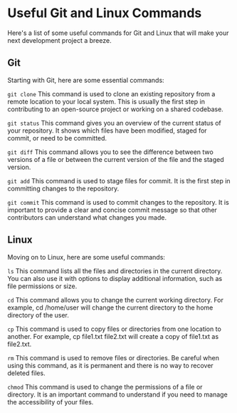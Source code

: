 # Useful Git and Linux Commands
Here's a list of some useful commands for Git and Linux that will make your next development project a breeze. 

## Git 
Starting with Git, here are some essential commands:

```git clone``` This command is used to clone an existing repository from a remote location to your local system. This is usually the first step in contributing to an open-source project or working on a shared codebase.

```git status``` This command gives you an overview of the current status of your repository. It shows which files have been modified, staged for commit, or need to be committed.

```git diff``` This command allows you to see the difference between two versions of a file or between the current version of the file and the staged version.

```git add``` This command is used to stage files for commit. It is the first step in committing changes to the repository.

```git commit``` This command is used to commit changes to the repository. It is important to provide a clear and concise commit message so that other contributors can understand what changes you made.

## Linux

Moving on to Linux, here are some useful commands:

```ls``` This command lists all the files and directories in the current directory. You can also use it with options to display additional information, such as file permissions or size.

```cd``` This command allows you to change the current working directory. For example, cd /home/user will change the current directory to the home directory of the user.

```cp``` This command is used to copy files or directories from one location to another. For example, cp file1.txt file2.txt will create a copy of file1.txt as file2.txt.

```rm``` This command is used to remove files or directories. Be careful when using this command, as it is permanent and there is no way to recover deleted files.

```chmod``` This command is used to change the permissions of a file or directory. It is an important command to understand if you need to manage the accessibility of your files.
